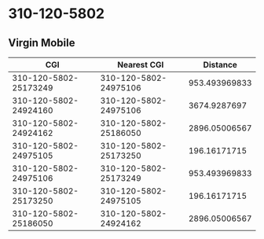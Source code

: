 # 310-120-5802
## Virgin Mobile


| CGI | Nearest CGI | Distance |
|-----|-------------|----------|
| 310-120-5802-25173249 | 310-120-5802-24975106 | 953.493969833 |
| 310-120-5802-24924160 | 310-120-5802-24975106 | 3674.9287697 |
| 310-120-5802-24924162 | 310-120-5802-25186050 | 2896.05006567 |
| 310-120-5802-24975105 | 310-120-5802-25173250 | 196.16171715 |
| 310-120-5802-24975106 | 310-120-5802-25173249 | 953.493969833 |
| 310-120-5802-25173250 | 310-120-5802-24975105 | 196.16171715 |
| 310-120-5802-25186050 | 310-120-5802-24924162 | 2896.05006567 |

